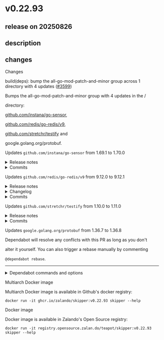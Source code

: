 # v0.22.93

## release on 20250826
## description
## changes
Changes

build(deps): bump the all-go-mod-patch-and-minor group across 1 directory with 4 updates (<a class="issue-link js-issue-link" data-error-text="Failed to load title" data-id="3350100008" data-permission-text="Title is private" data-url="https://github.com/zalando/skipper/issues/3599" data-hovercard-type="pull_request" data-hovercard-url="/zalando/skipper/pull/3599/hovercard" href="https://github.com/zalando/skipper/pull/3599">#3599</a>)

Bumps the all-go-mod-patch-and-minor group with 4 updates in the /  

directory:  

<a href="https://github.com/instana/go-sensor">github.com/instana/go-sensor</a>,  

<a href="https://github.com/redis/go-redis">github.com/redis/go-redis/v9</a>,  

<a href="https://github.com/stretchr/testify">github.com/stretchr/testify</a> and  

google.golang.org/protobuf.

Updates <code>github.com/instana/go-sensor</code> from 1.69.1 to 1.70.0
<details> <summary>Release notes</summary>

<em>Sourced from <a href="https://github.com/instana/go-sensor/releases">github.com/instana/go-sensor's releases</a>.</em>
>
> v1.70.0
>
> New release v1.70.0.
>
> What's Changed
>
> * feat: support added for go version 1.25 by <a href="https://github.com/nithinputhenveettil"><code>@​nithinputhenveettil</code></a> in <a href="https://redirect.github.com/instana/go-sensor/pull/1224">instana/go-sensor#1224</a>
>
> instrumentation/cloud.google.com/go/v1.70.0
>
> Updated instrumentation with the latest version of go-sensor core
> module v1.69.1.
> --auto-generated--
</details> <details> <summary>Commits</summary>

* <a href="https://github.com/instana/go-sensor/commit/e88cf84329c5e811b46630304c586d92aa8f99c0"><code>e88cf84</code></a> Updated version.go to 1.70.0
* <a href="https://github.com/instana/go-sensor/commit/20aacc36652995bac63233ab5c0ac94e90fd36b6"><code>20aacc3</code></a> feat: support added for go version 1.25 (<a href="https://redirect.github.com/instana/go-sensor/issues/1224">#1224</a>)
* <a href="https://github.com/instana/go-sensor/commit/591f750243d87b47d9ddce90634b00dd774353a0"><code>591f750</code></a> Updated version.go to 0.21.0
* <a href="https://github.com/instana/go-sensor/commit/d110998478d09988566a31bf48eb57420910c8b6"><code>d110998</code></a> feat(currency): updated go.mod, go.sum files, README.md for instafasthttp (<a href="https://redirect.github.com/instana/go-sensor/issues/1">#1</a>...
* <a href="https://github.com/instana/go-sensor/commit/a8db2ab365c4885538fe9a67e4c9a26500e625d3"><code>a8db2ab</code></a> Updated version.go to 2.10.0
* <a href="https://github.com/instana/go-sensor/commit/8aa71af46619f1070d2152c2cfe4d867df96a13f"><code>8aa71af</code></a> feat(currency): updated go.mod, go.sum files, README.md for instamongo/v2 (<a href="https://redirect.github.com/instana/go-sensor/issues/1">#1</a>...
* <a href="https://github.com/instana/go-sensor/commit/230437ee2ff6ffc91fa67766131e156d2c791c3b"><code>230437e</code></a> Updated version.go to 2.33.1
* <a href="https://github.com/instana/go-sensor/commit/fd21969128a4dd35e596c4f7881acb5a076c5a1f"><code>fd21969</code></a> feat(currency): updated go.mod, go.sum files, README.md for instaredis/v2 (<a href="https://redirect.github.com/instana/go-sensor/issues/1">#1</a>...
* <a href="https://github.com/instana/go-sensor/commit/4878dca1cf05ec4f24e383909ea9035e00bf6eb3"><code>4878dca</code></a> Updated version.go to 0.38.0
* <a href="https://github.com/instana/go-sensor/commit/773bb9ada8382e8015d51fb57e8b62412848d725"><code>773bb9a</code></a> feat(currency): updated go.mod, go.sum files, README.md for instaawsv2 (<a href="https://redirect.github.com/instana/go-sensor/issues/1221">#1221</a>)
* Additional commits viewable in <a href="https://github.com/instana/go-sensor/compare/v1.69.1...v1.70.0">compare view</a>
</details>   

Updates <code>github.com/redis/go-redis/v9</code> from 9.12.0 to 9.12.1
<details> <summary>Release notes</summary>

<em>Sourced from <a href="https://github.com/redis/go-redis/releases">github.com/redis/go-redis/v9's releases</a>.</em>
>
> 9.12.1
>
> 🚀 Highlights
>
> In the last version (9.12.0) the client introduced bigger write and
> read buffer sizes. The default value was 512KiB.
> However, users reported that this is too big for most use cases and can
> lead to high memory usage.
> In this version the default value is changed to 256KiB. The
> <code>README.md</code> was updated to reflect the
> correct default value and include a note that the default value can be
> changed.
>
> 🐛 Bug Fixes
>
> * fix(options): Add buffer sizes to failover. Update README (<a href="https://redirect.github.com/redis/go-redis/pull/3468">#3468</a>)
>
> 🧰 Maintenance
>
> * fix(options): Add buffer sizes to failover. Update README (<a href="https://redirect.github.com/redis/go-redis/pull/3468">#3468</a>)
> * chore: update & fix otel example (<a href="https://redirect.github.com/redis/go-redis/pull/3466">#3466</a>)
>
> Contributors
>
> We'd like to thank all the contributors who worked on this
> release!
>
> <a href="https://github.com/ndyakov"><code>@​ndyakov</code></a> and
> <a href="https://github.com/vmihailenco"><code>@​vmihailenco</code></a>
</details> <details> <summary>Changelog</summary>

<em>Sourced from <a href="https://github.com/redis/go-redis/blob/master/RELEASE-NOTES.md">github.com/redis/go-redis/v9's changelog</a>.</em>
>
> 9.12.1 (2025-08-11)
>
> 🚀 Highlights
>
> In the last version (9.12.0) the client introduced bigger write and
> read buffer sized. The default value we set was 512KiB.
> However, users reported that this is too big for most use cases and can
> lead to high memory usage.
> In this version the default value is changed to 256KiB. The
> <code>README.md</code> was updated to reflect the
> correct default value and include a note that the default value can be
> changed.
>
> 🐛 Bug Fixes
>
> * fix(options): Add buffer sizes to failover. Update README (<a href="https://redirect.github.com/redis/go-redis/pull/3468">#3468</a>)
>
> 🧰 Maintenance
>
> * fix(options): Add buffer sizes to failover. Update README (<a href="https://redirect.github.com/redis/go-redis/pull/3468">#3468</a>)
> * chore: update & fix otel example (<a href="https://redirect.github.com/redis/go-redis/pull/3466">#3466</a>)
>
> Contributors
>
> We'd like to thank all the contributors who worked on this
> release!
>
> <a href="https://github.com/ndyakov"><code>@​ndyakov</code></a> and
> <a href="https://github.com/vmihailenco"><code>@​vmihailenco</code></a>
</details> <details> <summary>Commits</summary>

* <a href="https://github.com/redis/go-redis/commit/7b4a537aef9e2670fff6990e81f278021e7c1499"><code>7b4a537</code></a> chore(release): 9.12.1, failover client buffer size fixes (<a href="https://redirect.github.com/redis/go-redis/issues/3469">#3469</a>)
* <a href="https://github.com/redis/go-redis/commit/94cfffa4176956d1745dcee587dc278faaed829c"><code>94cfffa</code></a> fix(options): Add buffer sizes to failover. Update README (<a href="https://redirect.github.com/redis/go-redis/issues/3468">#3468</a>)
* <a href="https://github.com/redis/go-redis/commit/2c29dedc2db20e1a39e11a7f21040683cd116611"><code>2c29ded</code></a> chore(otel): upgrade otel example to Uptrace v2 (<a href="https://redirect.github.com/redis/go-redis/issues/3466">#3466</a>)
* See full diff in <a href="https://github.com/redis/go-redis/compare/v9.12.0...v9.12.1">compare view</a>
</details>   

Updates <code>github.com/stretchr/testify</code> from 1.10.0 to 1.11.0
<details> <summary>Release notes</summary>

<em>Sourced from <a href="https://github.com/stretchr/testify/releases">github.com/stretchr/testify's releases</a>.</em>
>
> v1.11.0
>
> What's Changed
>
> Functional Changes
>
> v1.11.0 Includes a number of performance improvements.
>
> * Call stack perf change for CallerInfo by <a href="https://github.com/mikeauclair"><code>@​mikeauclair</code></a> in <a href="https://redirect.github.com/stretchr/testify/pull/1614">stretchr/testify#1614</a>
> * Lazily render mock diff output on successful match by <a href="https://github.com/mikeauclair"><code>@​mikeauclair</code></a> in <a href="https://redirect.github.com/stretchr/testify/pull/1615">stretchr/testify#1615</a>
> * assert: check early in Eventually, EventuallyWithT, and Never by <a href="https://github.com/cszczepaniak"><code>@​cszczepaniak</code></a> in <a href="https://redirect.github.com/stretchr/testify/pull/1427">stretchr/testify#1427</a>
> * assert: add IsNotType by <a href="https://github.com/bartventer"><code>@​bartventer</code></a> in <a href="https://redirect.github.com/stretchr/testify/pull/1730">stretchr/testify#1730</a>
> * assert.JSONEq: shortcut if same strings by <a href="https://github.com/dolmen"><code>@​dolmen</code></a> in <a href="https://redirect.github.com/stretchr/testify/pull/1754">stretchr/testify#1754</a>
> * assert.YAMLEq: shortcut if same strings by <a href="https://github.com/dolmen"><code>@​dolmen</code></a> in <a href="https://redirect.github.com/stretchr/testify/pull/1755">stretchr/testify#1755</a>
> * assert: faster and simpler isEmpty using reflect.Value.IsZero by <a href="https://github.com/dolmen"><code>@​dolmen</code></a> in <a href="https://redirect.github.com/stretchr/testify/pull/1761">stretchr/testify#1761</a>
> * suite: faster methods filtering (internal refactor) by <a href="https://github.com/dolmen"><code>@​dolmen</code></a> in <a href="https://redirect.github.com/stretchr/testify/pull/1758">stretchr/testify#1758</a>
>
> Fixes
>
> * assert.ErrorAs: log target type by <a href="https://github.com/craig65535"><code>@​craig65535</code></a> in <a href="https://redirect.github.com/stretchr/testify/pull/1345">stretchr/testify#1345</a>
> * Fix failure message formatting for Positive and Negative asserts in <a href="https://redirect.github.com/stretchr/testify/pull/1062">stretchr/testify#1062</a>
> * Improve ErrorIs message when error is nil but an error was expected by <a href="https://github.com/tsioftas"><code>@​tsioftas</code></a> in <a href="https://redirect.github.com/stretchr/testify/pull/1681">stretchr/testify#1681</a>
> * fix Subset/NotSubset when calling with mixed input types by <a href="https://github.com/siliconbrain"><code>@​siliconbrain</code></a> in <a href="https://redirect.github.com/stretchr/testify/pull/1729">stretchr/testify#1729</a>
> * Improve ErrorAs failure message when error is nil by <a href="https://github.com/ccoVeille"><code>@​ccoVeille</code></a> in <a href="https://redirect.github.com/stretchr/testify/pull/1734">stretchr/testify#1734</a>
> * mock.AssertNumberOfCalls: improve error msg by <a href="https://github.com/3scalation"><code>@​3scalation</code></a> in <a href="https://redirect.github.com/stretchr/testify/pull/1743">stretchr/testify#1743</a>
>
> Documentation, Build & CI
>
> * docs: Fix typo in README by <a href="https://github.com/alexandear"><code>@​alexandear</code></a> in <a href="https://redirect.github.com/stretchr/testify/pull/1688">stretchr/testify#1688</a>
> * Replace deprecated io/ioutil with io and os by <a href="https://github.com/alexandear"><code>@​alexandear</code></a> in <a href="https://redirect.github.com/stretchr/testify/pull/1684">stretchr/testify#1684</a>
> * Document consequences of calling t.FailNow() by <a href="https://github.com/greg0ire"><code>@​greg0ire</code></a> in <a href="https://redirect.github.com/stretchr/testify/pull/1710">stretchr/testify#1710</a>
> * chore: update docs for Unset <a href="https://redirect.github.com/stretchr/testify/issues/1621">#1621</a> by <a href="https://github.com/techfg"><code>@​techfg</code></a> in <a href="https://redirect.github.com/stretchr/testify/pull/1709">stretchr/testify#1709</a>
> * README: apply gofmt to examples by <a href="https://github.com/alexandear"><code>@​alexandear</code></a> in <a href="https://redirect.github.com/stretchr/testify/pull/1687">stretchr/testify#1687</a>
> * refactor: use %q and %T to simplify fmt.Sprintf by <a href="https://github.com/alexandear"><code>@​alexandear</code></a> in <a href="https://redirect.github.com/stretchr/testify/pull/1674">stretchr/testify#1674</a>
> * Propose Christophe Colombier (ccoVeille) as approver by <a href="https://github.com/brackendawson"><code>@​brackendawson</code></a> in <a href="https://redirect.github.com/stretchr/testify/pull/1716">stretchr/testify#1716</a>
> * Update documentation for the Error function in assert or require package by <a href="https://github.com/architagr"><code>@​architagr</code></a> in <a href="https://redirect.github.com/stretchr/testify/pull/1675">stretchr/testify#1675</a>
> * assert: remove deprecated build constraints by <a href="https://github.com/alexandear"><code>@​alexandear</code></a> in <a href="https://redirect.github.com/stretchr/testify/pull/1671">stretchr/testify#1671</a>
> * assert: apply gofumpt to internal test suite by <a href="https://github.com/ccoVeille"><code>@​ccoVeille</code></a> in <a href="https://redirect.github.com/stretchr/testify/pull/1739">stretchr/testify#1739</a>
> * CI: fix shebang in .ci.*.sh scripts by <a href="https://github.com/dolmen"><code>@​dolmen</code></a> in <a href="https://redirect.github.com/stretchr/testify/pull/1746">stretchr/testify#1746</a>
> * assert,require: enable parallel testing on (almost) all top tests by <a href="https://github.com/dolmen"><code>@​dolmen</code></a> in <a href="https://redirect.github.com/stretchr/testify/pull/1747">stretchr/testify#1747</a>
> * suite.Passed: add one more status test report by <a href="https://github.com/Ararsa-Derese"><code>@​Ararsa-Derese</code></a> in <a href="https://redirect.github.com/stretchr/testify/pull/1706">stretchr/testify#1706</a>
> * Add Helper() method in internal mocks and assert.CollectT by <a href="https://github.com/dolmen"><code>@​dolmen</code></a> in <a href="https://redirect.github.com/stretchr/testify/pull/1423">stretchr/testify#1423</a>
> * assert.Same/NotSame: improve usage of Sprintf by <a href="https://github.com/ccoVeille"><code>@​ccoVeille</code></a> in <a href="https://redirect.github.com/stretchr/testify/pull/1742">stretchr/testify#1742</a>
> * mock: enable parallel testing on internal testsuite by <a href="https://github.com/dolmen"><code>@​dolmen</code></a> in <a href="https://redirect.github.com/stretchr/testify/pull/1756">stretchr/testify#1756</a>
> * suite: cleanup use of 'testing' internals at runtime by <a href="https://github.com/dolmen"><code>@​dolmen</code></a> in <a href="https://redirect.github.com/stretchr/testify/pull/1751">stretchr/testify#1751</a>
> * assert: check test failure message for Empty and NotEmpty by <a href="https://github.com/ccoVeille"><code>@​ccoVeille</code></a> in <a href="https://redirect.github.com/stretchr/testify/pull/1745">stretchr/testify#1745</a>
> * deps: fix dependency cycle with objx (again) by <a href="https://github.com/dolmen"><code>@​dolmen</code></a> in <a href="https://redirect.github.com/stretchr/testify/pull/1567">stretchr/testify#1567</a>
> * assert.Empty: comprehensive doc of "Empty"-ness rules by <a href="https://github.com/dolmen"><code>@​dolmen</code></a> in <a href="https://redirect.github.com/stretchr/testify/pull/1753">stretchr/testify#1753</a>
> * doc: improve godoc of top level 'testify' package by <a href="https://github.com/dolmen"><code>@​dolmen</code></a> in <a href="https://redirect.github.com/stretchr/testify/pull/1760">stretchr/testify#1760</a>
> * assert.ErrorAs: simplify retrieving the type name by <a href="https://github.com/ccoVeille"><code>@​ccoVeille</code></a> in <a href="https://redirect.github.com/stretchr/testify/pull/1740">stretchr/testify#1740</a>
> * assert.EqualValues: improve test coverage to 100% by <a href="https://github.com/dolmen"><code>@​dolmen</code></a> in <a href="https://redirect.github.com/stretchr/testify/pull/1763">stretchr/testify#1763</a>
> * suite.Run: simplify running of Setup/TeardownSuite by <a href="https://github.com/renzoarreaza"><code>@​renzoarreaza</code></a> in <a href="https://redirect.github.com/stretchr/testify/pull/1769">stretchr/testify#1769</a>
> * assert.CallerInfo: micro optimization by using LastIndexByte by <a href="https://github.com/dolmen"><code>@​dolmen</code></a> in <a href="https://redirect.github.com/stretchr/testify/pull/1767">stretchr/testify#1767</a>
> * assert.CallerInfo: micro cleanup by <a href="https://github.com/dolmen"><code>@​dolmen</code></a> in <a href="https://redirect.github.com/stretchr/testify/pull/1768">stretchr/testify#1768</a>
> * assert: refactor Test<em>FileExists and Test</em>DirExists tests to enable parallel testing by <a href="https://github.com/dolmen"><code>@​dolmen</code></a> in <a href="https://redirect.github.com/stretchr/testify/pull/1766">stretchr/testify#1766</a>

... (truncated)
</details> <details> <summary>Commits</summary>

* <a href="https://github.com/stretchr/testify/commit/b7801fbf5cd58d201296d5d0e132d1849966dbd4"><code>b7801fb</code></a> Merge pull request <a href="https://redirect.github.com/stretchr/testify/issues/1778">#1778</a> from stretchr/dependabot/github_actions/actions/chec...
* <a href="https://github.com/stretchr/testify/commit/69831f3b08c40d56a09d0be93e9d5ae034f1590b"><code>69831f3</code></a> build(deps): bump actions/checkout from 4 to 5
* <a href="https://github.com/stretchr/testify/commit/a53be35c3b0cfcd5189cffcfd75df60ea581104c"><code>a53be35</code></a> Improve captureTestingT helper
* <a href="https://github.com/stretchr/testify/commit/aafb604176db7e1f2c9810bc90d644291d057687"><code>aafb604</code></a> mock: improve formatting of error message
* <a href="https://github.com/stretchr/testify/commit/7218e0390acd2aea3edb18574110ec2753c0aeef"><code>7218e03</code></a> improve error msg
* <a href="https://github.com/stretchr/testify/commit/929a2126c2702df436312656a0304580b526c6e9"><code>929a212</code></a> Merge pull request <a href="https://redirect.github.com/stretchr/testify/issues/1758">#1758</a> from stretchr/dolmen/suite-faster-method-filtering
* <a href="https://github.com/stretchr/testify/commit/bc7459ec38128532ff32f23cfab4ea0b725210f2"><code>bc7459e</code></a> suite: faster filtering of methods (-testify.m)
* <a href="https://github.com/stretchr/testify/commit/7d37b5c962954410bcd7a71ff3a77c79514056d1"><code>7d37b5c</code></a> suite: refactor methodFilter
* <a href="https://github.com/stretchr/testify/commit/c58bc90e5c2a1d1bd5d99e8b4708023ec5a97d46"><code>c58bc90</code></a> Merge pull request <a href="https://redirect.github.com/stretchr/testify/issues/1764">#1764</a> from stretchr/dolmen/suite-refactor-stats-for-readab...
* <a href="https://github.com/stretchr/testify/commit/87101a6e4a5859cee372b6ded7821787b3190cb7"><code>87101a6</code></a> suite.Run: refactor handling of stats
* Additional commits viewable in <a href="https://github.com/stretchr/testify/compare/v1.10.0...v1.11.0">compare view</a>
</details>   

Updates <code>google.golang.org/protobuf</code> from 1.36.7 to 1.36.8

Dependabot will resolve any conflicts with this PR as long as you don't  

alter it yourself. You can also trigger a rebase manually by commenting  

<code>@dependabot rebase</code>.

*** ** * ** ***

<details> <summary>Dependabot commands and options</summary>   

You can trigger Dependabot actions by commenting on this PR:

* <code>@dependabot rebase</code> will rebase this PR
* <code>@dependabot recreate</code> will recreate this PR, overwriting any edits  
  that have been made to it
* <code>@dependabot merge</code> will merge this PR after your CI passes on it
* <code>@dependabot squash and merge</code> will squash and merge this PR after  
  your CI passes on it
* <code>@dependabot cancel merge</code> will cancel a previously requested merge  
  and block automerging
* <code>@dependabot reopen</code> will reopen this PR if it is closed
* <code>@dependabot close</code> will close this PR and stop Dependabot recreating  
  it. You can achieve the same result by closing it manually
* <code>@dependabot show &lt;dependency name&gt; ignore conditions</code> will show all  
  of the ignore conditions of the specified dependency
* <code>@dependabot ignore &lt;dependency name&gt; major version</code> will close this  
  group update PR and stop Dependabot creating any more for the specific  
  dependency's major version (unless you unignore this specific  
  dependency's major version or upgrade to it yourself)
* <code>@dependabot ignore &lt;dependency name&gt; minor version</code> will close this  
  group update PR and stop Dependabot creating any more for the specific  
  dependency's minor version (unless you unignore this specific  
  dependency's minor version or upgrade to it yourself)
* <code>@dependabot ignore &lt;dependency name&gt;</code> will close this group update PR  
  and stop Dependabot creating any more for the specific dependency  
  (unless you unignore this specific dependency or upgrade to it yourself)
* <code>@dependabot unignore &lt;dependency name&gt;</code> will remove all of the ignore  
  conditions of the specified dependency
* <code>@dependabot unignore &lt;dependency name&gt; &lt;ignore condition&gt;</code> will  
  remove the ignore condition of the specified dependency and ignore  
  conditions
</details>

Multiarch Docker image

Multiarch Docker image is available in Github's docker registry:

    docker run -it ghcr.io/zalando/skipper:v0.22.93 skipper --help

Docker image

Docker image is available in Zalando's Open Source registry:

    docker run -it registry.opensource.zalan.do/teapot/skipper:v0.22.93 skipper --help


